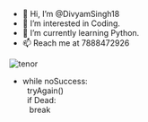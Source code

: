 - 👋 Hi, I’m @DivyamSingh18
- 👀 I’m interested in Coding.
- 🌱 I’m currently learning Python.
- 📫 Reach me at 7888472926

![tenor](https://user-images.githubusercontent.com/64833579/128040294-1d7d4d32-4f7b-461b-bb4a-3dcc1a2d85ab.gif)
- while noSuccess: \
   &nbsp; tryAgain() \
   &nbsp; if Dead:  \
   &nbsp;&nbsp;   break 


<!---
DivyamSingh18/DivyamSingh18 is a ✨ special ✨ repository because its `README.md` (this file) appears on your GitHub profile.
You can click the Preview link to take a look at your changes.
--->
